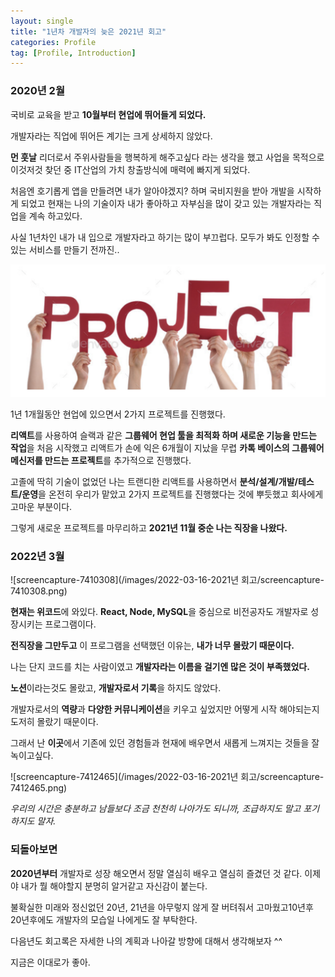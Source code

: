 ```yaml
---
layout: single
title: "1년차 개발자의 늦은 2021년 회고"
categories: Profile
tag: [Profile, Introduction]
---
```


### **2020년 2월** 

국비로 교육을 받고 **10월부터 현업에 뛰어들게 되었다.**

개발자라는 직업에 뛰어든 계기는 크게 상세하지 않았다.

**먼 훗날** 리더로서 주위사람들을 행복하게 해주고싶다 라는 생각을 했고 사업을 목적으로 이것저것 찾던 중 IT산업의 가치 창출방식에 매력에 빠지게 되었다.

처음엔 호기롭게 앱을 만들려면 내가 알아야겠지? 하며 국비지원을 받아 개발을 시작하게 되었고 현재는 나의 기술이자 내가 좋아하고 자부심을 많이 갖고 있는 개발자라는 직업을 계속 하고있다.

사실 1년차인 내가 내 입으로 개발자라고 하기는 많이 부끄럽다. 모두가 봐도 인정할 수 있는 서비스를 만들기 전까진..

![screencapture-7393567](/images/screencapture-7393567.png)

1년 1개월동안 현업에 있으면서 2가지 프로젝트를 진행했다.

**리액트**를 사용하여 슬랙과 같은 **그룹웨어 현업 툴을 최적화 하며 새로운 기능을 만드는 작업**을 처음 시작했고 리액트가 손에 익은 6개월이 지났을 무렵 **카톡 베이스의 그룹웨어 메신저를 만드는 프로젝트**를 추가적으로 진행했다.

고졸에 딱히 기술이 없었던 나는 트랜디한 리액트를 사용하면서 **분석/설계/개발/테스트/운영**을 온전히 우리가 맡았고 2가지 프로젝트를 진행했다는 것에 뿌듯했고 회사에게 고마운 부분이다.

그렇게 새로운 프로젝트를 마무리하고 **2021년 11월 중순 나는 직장을 나왔다.**



### 2022년 3월

![screencapture-7410308](/images/2022-03-16-2021년 회고/screencapture-7410308.png)

**현재는 위코드**에 와있다. **React, Node, MySQL**을 중심으로 비전공자도 개발자로 성장시키는 프로그램이다.

**전직장을 그만두고** 이 프로그램을 선택했던 이유는, **내가 너무 몰랐기 때문이다.**

나는 단지 코드를 치는 사람이였고 **개발자라는 이름을 걸기엔 많은 것이 부족했었다.**

**노션**이라는것도 몰랐고, **개발자로서 기록**을 하지도 않았다.

개발자로서의 **역량**과 **다양한 커뮤니케이션**을 키우고 싶었지만 어떻게 시작 해야되는지 도저히 몰랐기 때문이다. 

그래서 난 **이곳**에서 기존에 있던 경험들과 현재에 배우면서 새롭게 느껴지는 것들을 잘 녹이고싶다.

![screencapture-7412465](/images/2022-03-16-2021년 회고/screencapture-7412465.png)



*우리의 시간은 충분하고 남들보다 조금 천천히 나아가도 되니까, 조급하지도 말고 포기하지도 말자.*



### 되돌아보면

**2020년부터** 개발자로 성장 해오면서 정말 열심히 배우고 열심히 즐겼던 것 같다. 이제야 내가 뭘 해야할지 분명히 알거같고 자신감이 붙는다.

불확실한 미래와 정신없던 20년, 21년을 아무렇지 않게 잘 버텨줘서 고마웠고10년후 20년후에도 개발자의 모습일 나에게도 잘 부탁한다.



다음년도 회고록은 자세한 나의 계획과 나아갈 방향에 대해서 생각해보자 ^^

지금은 이대로가 좋아.





